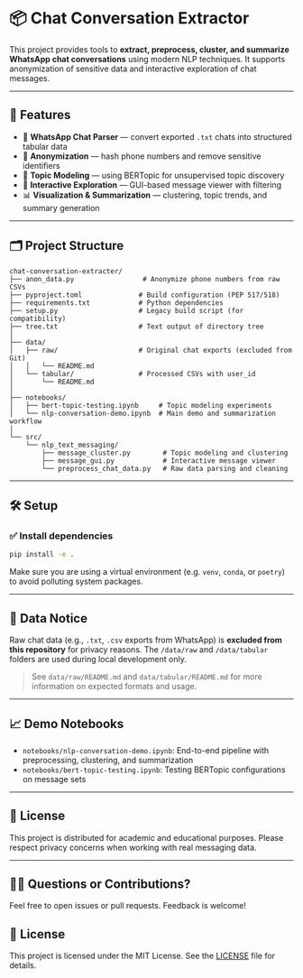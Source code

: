 # 📦 Chat Conversation Extractor

This project provides tools to **extract, preprocess, cluster, and summarize WhatsApp chat conversations** using modern NLP techniques. It supports anonymization of sensitive data and interactive exploration of chat messages.

---

## 🚀 Features

- 📁 **WhatsApp Chat Parser** — convert exported `.txt` chats into structured tabular data
- 🧼 **Anonymization** — hash phone numbers and remove sensitive identifiers
- 🧠 **Topic Modeling** — using BERTopic for unsupervised topic discovery
- 🧪 **Interactive Exploration** — GUI-based message viewer with filtering
- 📊 **Visualization & Summarization** — clustering, topic trends, and summary generation

---

## 🗂 Project Structure

```plaintext
chat-conversation-extracter/
├── anon_data.py                 # Anonymize phone numbers from raw CSVs
├── pyproject.toml              # Build configuration (PEP 517/518)
├── requirements.txt            # Python dependencies
├── setup.py                    # Legacy build script (for compatibility)
├── tree.txt                    # Text output of directory tree
│
├── data/
│   ├── raw/                    # Original chat exports (excluded from Git)
│   │   └── README.md
│   └── tabular/                # Processed CSVs with user_id
│       └── README.md
│
├── notebooks/
│   ├── bert-topic-testing.ipynb     # Topic modeling experiments
│   └── nlp-conversation-demo.ipynb  # Main demo and summarization workflow
│
└── src/
    └── nlp_text_messaging/
        ├── message_cluster.py        # Topic modeling and clustering
        ├── message_gui.py            # Interactive message viewer
        └── preprocess_chat_data.py   # Raw data parsing and cleaning
```

---

## 🛠 Setup

### ✅ Install dependencies

```bash
pip install -e .
```

Make sure you are using a virtual environment (e.g. `venv`, `conda`, or `poetry`) to avoid polluting system packages.

---

## 🔐 Data Notice

Raw chat data (e.g., `.txt`, `.csv` exports from WhatsApp) is **excluded from this repository** for privacy reasons. The `/data/raw` and `/data/tabular` folders are used during local development only.

> See `data/raw/README.md` and `data/tabular/README.md` for more information on expected formats and usage.

---

## 📈 Demo Notebooks

- `notebooks/nlp-conversation-demo.ipynb`: End-to-end pipeline with preprocessing, clustering, and summarization
- `notebooks/bert-topic-testing.ipynb`: Testing BERTopic configurations on message sets

---

## 📝 License

This project is distributed for academic and educational purposes. Please respect privacy concerns when working with real messaging data.

---

## 🙋‍♂️ Questions or Contributions?

Feel free to open issues or pull requests. Feedback is welcome!

## 📝 License

This project is licensed under the MIT License. See the [LICENSE](./LICENSE) file for details.
